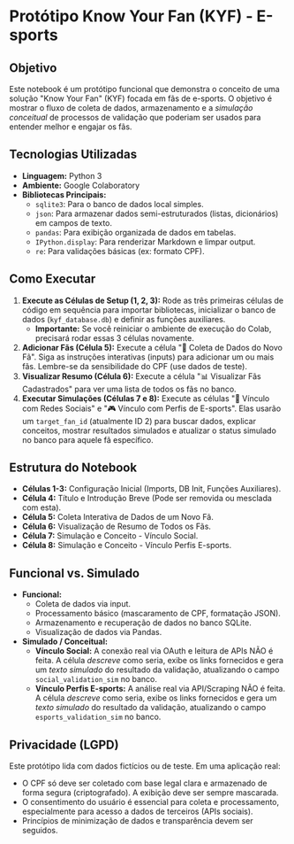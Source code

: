 # Protótipo Know Your Fan (KYF) - E-sports

## Objetivo

Este notebook é um protótipo funcional que demonstra o conceito de uma solução "Know Your Fan" (KYF) focada em fãs de e-sports. O objetivo é mostrar o fluxo de coleta de dados, armazenamento e a *simulação conceitual* de processos de validação que poderiam ser usados para entender melhor e engajar os fãs.

## Tecnologias Utilizadas

* **Linguagem:** Python 3
* **Ambiente:** Google Colaboratory
* **Bibliotecas Principais:**
    * `sqlite3`: Para o banco de dados local simples.
    * `json`: Para armazenar dados semi-estruturados (listas, dicionários) em campos de texto.
    * `pandas`: Para exibição organizada de dados em tabelas.
    * `IPython.display`: Para renderizar Markdown e limpar output.
    * `re`: Para validações básicas (ex: formato CPF).

## Como Executar

1.  **Execute as Células de Setup (1, 2, 3):** Rode as três primeiras células de código em sequência para importar bibliotecas, inicializar o banco de dados (`kyf_database.db`) e definir as funções auxiliares.
    * **Importante:** Se você reiniciar o ambiente de execução do Colab, precisará rodar essas 3 células novamente.
2.  **Adicionar Fãs (Célula 5):** Execute a célula "📝 Coleta de Dados do Novo Fã". Siga as instruções interativas (inputs) para adicionar um ou mais fãs. Lembre-se da sensibilidade do CPF (use dados de teste).
3.  **Visualizar Resumo (Célula 6):** Execute a célula "📊 Visualizar Fãs Cadastrados" para ver uma lista de todos os fãs no banco.
4.  **Executar Simulações (Células 7 e 8):** Execute as células "🔗 Vínculo com Redes Sociais" e "🎮 Vínculo com Perfis de E-sports". Elas usarão um `target_fan_id` (atualmente ID 2) para buscar dados, explicar conceitos, mostrar resultados simulados e atualizar o status simulado no banco para aquele fã específico.

## Estrutura do Notebook

* **Células 1-3:** Configuração Inicial (Imports, DB Init, Funções Auxiliares).
* **Célula 4:** Título e Introdução Breve (Pode ser removida ou mesclada com esta).
* **Célula 5:** Coleta Interativa de Dados de um Novo Fã.
* **Célula 6:** Visualização de Resumo de Todos os Fãs.
* **Célula 7:** Simulação e Conceito - Vínculo Social.
* **Célula 8:** Simulação e Conceito - Vínculo Perfis E-sports.

## Funcional vs. Simulado

* **Funcional:**
    * Coleta de dados via input.
    * Processamento básico (mascaramento de CPF, formatação JSON).
    * Armazenamento e recuperação de dados no banco SQLite.
    * Visualização de dados via Pandas.
* **Simulado / Conceitual:**
    * **Vínculo Social:** A conexão real via OAuth e leitura de APIs NÃO é feita. A célula *descreve* como seria, exibe os links fornecidos e gera um *texto simulado* do resultado da validação, atualizando o campo `social_validation_sim` no banco.
    * **Vínculo Perfis E-sports:** A análise real via API/Scraping NÃO é feita. A célula *descreve* como seria, exibe os links fornecidos e gera um *texto simulado* do resultado da validação, atualizando o campo `esports_validation_sim` no banco.

## Privacidade (LGPD)

Este protótipo lida com dados fictícios ou de teste. Em uma aplicação real:
* O CPF só deve ser coletado com base legal clara e armazenado de forma segura (criptografado). A exibição deve ser sempre mascarada.
* O consentimento do usuário é essencial para coleta e processamento, especialmente para acesso a dados de terceiros (APIs sociais).
* Princípios de minimização de dados e transparência devem ser seguidos.
